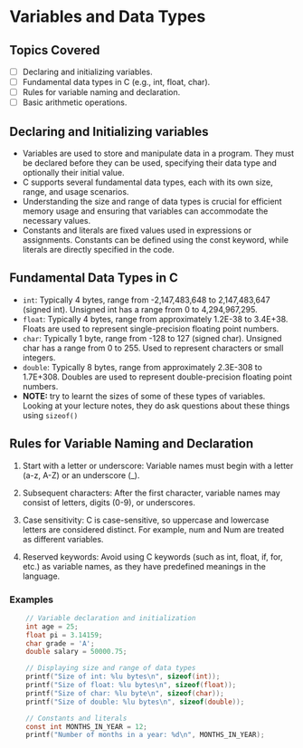 # Variables and Data Types

## Topics Covered 

- [ ] Declaring and initializing variables.
- [ ] Fundamental data types in C (e.g., int, float, char).
- [ ] Rules for variable naming and declaration.
- [ ] Basic arithmetic operations.

## Declaring and Initializing variables
- Variables are used to store and manipulate data in a program. They must be declared before they can be used, specifying their data type and optionally their initial value.
- C supports several fundamental data types, each with its own size, range, and usage scenarios.
- Understanding the size and range of data types is crucial for efficient memory usage and ensuring that variables can accommodate the necessary values.
- Constants and literals are fixed values used in expressions or assignments. Constants can be defined using the const keyword, while literals are directly specified in the code.

## Fundamental Data Types in C
- `int`: Typically 4 bytes, range from -2,147,483,648 to 2,147,483,647 (signed int). Unsigned int has a range from 0 to 4,294,967,295.
- `float`: Typically 4 bytes, range from approximately 1.2E-38 to 3.4E+38. Floats are used to represent single-precision floating point numbers.
- `char`: Typically 1 byte, range from -128 to 127 (signed char). Unsigned char has a range from 0 to 255. Used to represent characters or small integers.
- `double`: Typically 8 bytes, range from approximately 2.3E-308 to 1.7E+308. Doubles are used to represent double-precision floating point numbers.
- <strong>NOTE:</strong> try to learnt the sizes of some of these types of variables. Looking at your lecture notes, they do ask questions about these things using `sizeof()`

## Rules for Variable Naming and Declaration
1. Start with a letter or underscore: Variable names must begin with a letter (a-z, A-Z) or an underscore (_).

2. Subsequent characters: After the first character, variable names may consist of letters, digits (0-9), or underscores.

3. Case sensitivity: C is case-sensitive, so uppercase and lowercase letters are considered distinct. For example, num and Num are treated as different variables.

4. Reserved keywords: Avoid using C keywords (such as int, float, if, for, etc.) as variable names, as they have predefined meanings in the language.

### Examples
```C
    // Variable declaration and initialization
    int age = 25;
    float pi = 3.14159;
    char grade = 'A';
    double salary = 50000.75;

    // Displaying size and range of data types
    printf("Size of int: %lu bytes\n", sizeof(int));
    printf("Size of float: %lu bytes\n", sizeof(float));
    printf("Size of char: %lu byte\n", sizeof(char));
    printf("Size of double: %lu bytes\n", sizeof(double));

    // Constants and literals
    const int MONTHS_IN_YEAR = 12;
    printf("Number of months in a year: %d\n", MONTHS_IN_YEAR);

```
